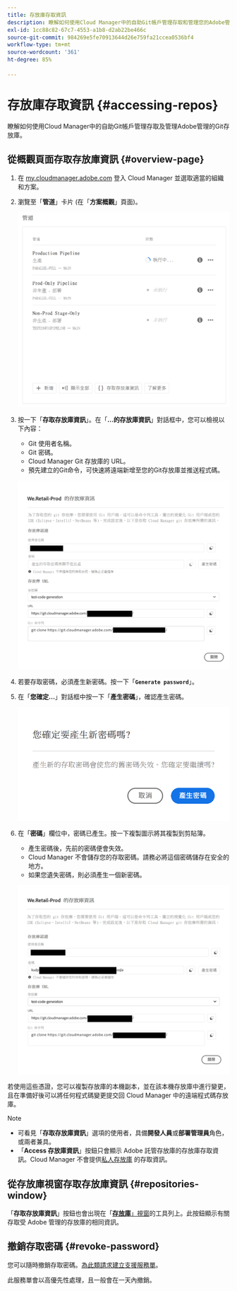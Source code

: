 ```yaml
---
title: 存放庫存取資訊
description: 瞭解如何使用Cloud Manager中的自助Git帳戶管理存取和管理您的Adobe管理的Git存放庫。
exl-id: 1cc88c82-67c7-4553-a1b8-d2ab22be466c
source-git-commit: 984269e5fe70913644d26e759fa21ccea0536bf4
workflow-type: tm+mt
source-wordcount: '361'
ht-degree: 85%

---
```


# 存放庫存取資訊 {#accessing-repos}

瞭解如何使用Cloud Manager中的自助Git帳戶管理存取及管理Adobe管理的Git存放庫。

## 從概觀頁面存取存放庫資訊 {#overview-page}

1. 在 [my.cloudmanager.adobe.com](https://my.cloudmanager.adobe.com/) 登入 Cloud Manager 並選取適當的組織和方案。

1. 瀏覽至「**管道**」卡片 (在「**方案概觀**」頁面)。

   ![環境卡片上的存取存放庫資訊按鈕](assets/pipelines-card.png)

1. 按一下「**存取存放庫資訊**」。在「**...的存放庫資訊**」對話框中，您可以檢視以下內容：

   * Git 使用者名稱。
   * Git 密碼。
   * Cloud Manager Git 存放庫的 URL。
   * 預先建立的Git命令，可快速將遠端新增至您的Git存放庫並推送程式碼。

   ![存放庫資訊視窗](assets/access-repo-info.png)

1. 若要存取密碼，必須產生新密碼。按一下「**`Generate password`**」。

1. 在「**您確定...**」對話框中按一下「**產生密碼**」，確認產生密碼。

   ![確認產生密碼](assets/confirm-password-generation.png)

1. 在「**密碼**」欄位中，密碼已產生。按一下複製圖示將其複製到剪貼簿。

   * 產生密碼後，先前的密碼便會失效。
   * Cloud Manager 不會儲存您的存取密碼。請務必將這個密碼儲存在安全的地方。
   * 如果您遺失密碼，則必須產生一個新密碼。

   ![產生的密碼範例](assets/generated-password.png)

若使用這些憑證，您可以複製存放庫的本機副本，並在該本機存放庫中進行變更，且在準備好後可以將任何程式碼變更提交回 Cloud Manager 中的遠端程式碼存放庫。

>[!NOTE]
>
>* 可看見「**存取存放庫資訊**」選項的使用者，具備&#x200B;**開發人員**&#x200B;或&#x200B;**部署管理員**&#x200B;角色，或兩者兼具。
>* 「**Access 存放庫資訊**」按鈕只會顯示 Adob&#x200B;&#x200B;e 託管存放庫的存放庫存取資訊。Cloud Manager 不會提供[私人存放庫](private-repositories.md) 的存取資訊。

## 從存放庫視窗存取存放庫資訊 {#repositories-window}

「**存取存放庫資訊**」按鈕也會出現在「[**存放庫**」視窗](managing-repositories.md)的工具列上。此按鈕顯示有關存取受 Adobe 管理的存放庫的相同資訊。

## 撤銷存取密碼 {#revoke-password}

您可以隨時撤銷存取密碼。[為此類請求建立支援服務單](https://experienceleague.adobe.com/?support-solution=Experience+Manager&amp;support-tab=home#support)。

此服務單會以高優先性處理，且一般會在一天內撤銷。
